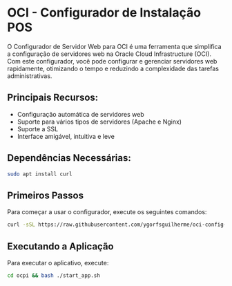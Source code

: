 # OCI - Configurador de Instalação POS

O Configurador de Servidor Web para OCI é uma ferramenta que simplifica a configuração de servidores web na Oracle Cloud Infrastructure (OCI). Com este configurador, você pode configurar e gerenciar servidores web rapidamente, otimizando o tempo e reduzindo a complexidade das tarefas administrativas.

## Principais Recursos:
- Configuração automática de servidores web
- Suporte para vários tipos de servidores (Apache e Nginx)
- Suporte a SSL
- Interface amigável, intuitiva e leve

## Dependências Necessárias:

```bash
sudo apt install curl
```

## Primeiros Passos

Para começar a usar o configurador, execute os seguintes comandos:

```bash
curl -sSL https://raw.githubusercontent.com/ygorfsguilherme/oci-config-instance/main/install-config.sh | bash
```

## Executando a Aplicação

Para executar o aplicativo, execute:

```bash
cd ocpi && bash ./start_app.sh
```